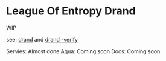 # League Of Entropy Drand

WIP

see: [drand](https://drand.love/)  and [drand -verify](https://crates.io/crates/drand-verify)

Servies: Almost done
Aqua: Coming soon
Docs: Coming soon
